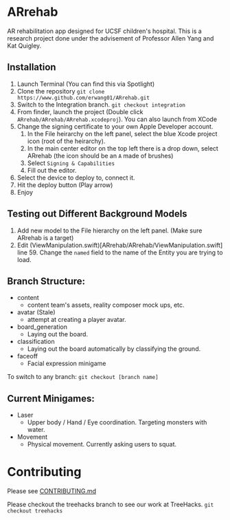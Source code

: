 # ARrehab
AR rehabilitation app designed for UCSF children's hospital.
This is a research project done under the advisement of Professor Allen Yang and Kat Quigley.

## Installation
1. Launch Terminal (You can find this via Spotlight)
2. Clone the repository `git clone https://www.github.com/erwang01/ARrehab.git`
3. Switch to the Integration branch. `git checkout integration`
4. From finder, launch the project (Double click `ARrehab/ARrehab/ARrehab.xcodeproj`). You can also launch from XCode
5. Change the signing certificate to your own Apple Developer account.
    1. In the File heirarchy on the left panel, select the blue Xcode project icon (root of the heirarchy).
    2. In the main center editor on the top left there is a drop down, select ARrehab (the icon should be an `A` made of brushes)
    3. Select `Signing & Capabilities`
    4. Fill out the editor.
6. Select the device to deploy to, connect it.
7. Hit the deploy button (Play arrow)
8. Enjoy

## Testing out Different Background Models
1. Add new model to the File hierarchy on the left panel. (Make sure ARrehab is a target)
2. Edit (ViewManipulation.swift)[ARrehab/ARrehab/ViewManipulation.swift] line 59. Change the `named` field to the name of the Entity you are trying to load.

## Branch Structure:
- content
    - content team's assets, reality composer mock ups, etc.
- avatar (Stale)
    - attempt at creating a player avatar.
- board_generation
    - Laying out the board.
- classification
    - Laying out the board automatically by classifying the ground.
- faceoff
    - Facial expression minigame

To switch to any branch: `git checkout [branch name]`

## Current Minigames:
- Laser
    - Upper body / Hand / Eye coordination. Targeting monsters with water.
- Movement
    - Physical movement. Currently asking users to squat.

# Contributing
Please see [CONTRIBUTING.md](CONTRIBUTING.md)

Please checkout the treehacks branch to see our work at TreeHacks.
`git checkout treehacks`
